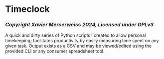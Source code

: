 # Timeclock
### _Copyright Xavier Mercerweiss 2024, Licensed under GPLv3_
A quick and dirty series of Python scripts I created to allow personal timekeeping; facilitates productivity by easily measuring time spent on any given task. Output exists as a CSV and may be viewed/edited using the provided CLI or any consumer spreadsheet tool.
